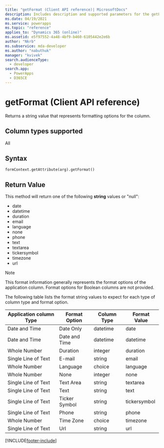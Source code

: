 ```yaml
---
title: "getFormat (Client API reference)| MicrosoftDocs"
description: Includes description and supported parameters for the getFormat method.
ms.date: 04/19/2021
ms.service: powerapps
ms.topic: "reference"
applies_to: "Dynamics 365 (online)"
ms.assetid: e5f97552-4a48-4bf9-b460-6105442e2e6b
author: "Nkrb"
ms.subservice: mda-developer
ms.author: "nabuthuk"
manager: "kvivek"
search.audienceType: 
  - developer
search.app: 
  - PowerApps
  - D365CE
---
```

# getFormat (Client API reference)



Returns a string value that represents formatting options for the column. 

## Column types supported

All

## Syntax

`formContext.getAttribute(arg).getFormat()`

## Return Value

This method will return one of the following **string** values or "null":

- date
- datetime
- duration
- email
- language
- none
- phone
- text
- textarea
- tickersymbol
- timezone
- url

> [!NOTE]
> This format information generally represents the format options of the application column. Format options for Boolean columns are not provided.

The following table lists the format string values to expect for each type of column type and format option.

| Application column Type | Format Option | Column Type | Format Value|
|----------------------------|-------------------|--------------------|------------------|
| Date and Time              | Date Only         | datetime           | date             |
| Date and Time              | Date and Time     | datetime           | datetime         |
| Whole Number               | Duration          | integer            | duration         |
| Single Line of Text        | E-mail            | string             | email            |
| Whole Number               | Language          | choice          | language         |
| Whole Number               | None              | integer            | none             |
| Single Line of Text        | Text Area         | string             | textarea         |
| Single Line of Text        | Text              | string             | text             |
| Single Line of Text        | Ticker Symbol     | string             | tickersymbol     |
| Single Line of Text        | Phone             | string             | phone            |
| Whole Number               | Time Zone         | choice          | timezone         |
| Single Line of Text        | Url               | string             | url 


[!INCLUDE[footer-include](../../../../../includes/footer-banner.md)]
